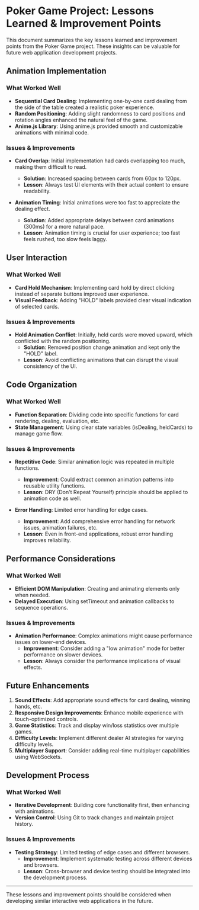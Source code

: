 # Poker Game Project: Lessons Learned & Improvement Points

This document summarizes the key lessons learned and improvement points from the Poker Game project. These insights can be valuable for future web application development projects.

## Animation Implementation

### What Worked Well
- **Sequential Card Dealing**: Implementing one-by-one card dealing from the side of the table created a realistic poker experience.
- **Random Positioning**: Adding slight randomness to card positions and rotation angles enhanced the natural feel of the game.
- **Anime.js Library**: Using anime.js provided smooth and customizable animations with minimal code.

### Issues & Improvements
- **Card Overlap**: Initial implementation had cards overlapping too much, making them difficult to read.
  - **Solution**: Increased spacing between cards from 60px to 120px.
  - **Lesson**: Always test UI elements with their actual content to ensure readability.

- **Animation Timing**: Initial animations were too fast to appreciate the dealing effect.
  - **Solution**: Added appropriate delays between card animations (300ms) for a more natural pace.
  - **Lesson**: Animation timing is crucial for user experience; too fast feels rushed, too slow feels laggy.

## User Interaction

### What Worked Well
- **Card Hold Mechanism**: Implementing card hold by direct clicking instead of separate buttons improved user experience.
- **Visual Feedback**: Adding "HOLD" labels provided clear visual indication of selected cards.

### Issues & Improvements
- **Hold Animation Conflict**: Initially, held cards were moved upward, which conflicted with the random positioning.
  - **Solution**: Removed position change animation and kept only the "HOLD" label.
  - **Lesson**: Avoid conflicting animations that can disrupt the visual consistency of the UI.

## Code Organization

### What Worked Well
- **Function Separation**: Dividing code into specific functions for card rendering, dealing, evaluation, etc.
- **State Management**: Using clear state variables (isDealing, heldCards) to manage game flow.

### Issues & Improvements
- **Repetitive Code**: Similar animation logic was repeated in multiple functions.
  - **Improvement**: Could extract common animation patterns into reusable utility functions.
  - **Lesson**: DRY (Don't Repeat Yourself) principle should be applied to animation code as well.

- **Error Handling**: Limited error handling for edge cases.
  - **Improvement**: Add comprehensive error handling for network issues, animation failures, etc.
  - **Lesson**: Even in front-end applications, robust error handling improves reliability.

## Performance Considerations

### What Worked Well
- **Efficient DOM Manipulation**: Creating and animating elements only when needed.
- **Delayed Execution**: Using setTimeout and animation callbacks to sequence operations.

### Issues & Improvements
- **Animation Performance**: Complex animations might cause performance issues on lower-end devices.
  - **Improvement**: Consider adding a "low animation" mode for better performance on slower devices.
  - **Lesson**: Always consider the performance implications of visual effects.

## Future Enhancements

1. **Sound Effects**: Add appropriate sound effects for card dealing, winning hands, etc.
2. **Responsive Design Improvements**: Enhance mobile experience with touch-optimized controls.
3. **Game Statistics**: Track and display win/loss statistics over multiple games.
4. **Difficulty Levels**: Implement different dealer AI strategies for varying difficulty levels.
5. **Multiplayer Support**: Consider adding real-time multiplayer capabilities using WebSockets.

## Development Process

### What Worked Well
- **Iterative Development**: Building core functionality first, then enhancing with animations.
- **Version Control**: Using Git to track changes and maintain project history.

### Issues & Improvements
- **Testing Strategy**: Limited testing of edge cases and different browsers.
  - **Improvement**: Implement systematic testing across different devices and browsers.
  - **Lesson**: Cross-browser and device testing should be integrated into the development process.

---

These lessons and improvement points should be considered when developing similar interactive web applications in the future.
